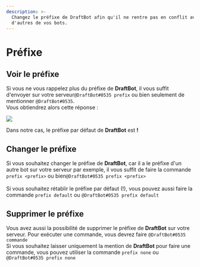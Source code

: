 ```yaml
---
description: >-
  Changez le préfixe de DraftBot afin qu'il ne rentre pas en conflit avec
  d'autres de vos bots.
---
```


# Préfixe

## Voir le préfixe

Si vous ne vous rappelez plus du préfixe de **DraftBot**, il vous suffit d'envoyer sur votre serveur`@DraftBot#0535 prefix` ou bien seulement de mentionner `@DraftBot#0535`.\
Vous obtiendrez alors cette réponse : &#x20;

![](../.gitbook/assets/image\_2022-01-08\_205352.png)

Dans notre cas, le préfixe par défaut de **DraftBot** est **!**

## Changer le préfixe

Si vous souhaitez changer le préfixe de **DraftBot**, car il a le préfixe d'un autre bot sur votre serveur par exemple, il vous suffit de faire la commande `prefix <prefix>` ou bien`@DraftBot#0535 prefix <prefix>`\
\
Si vous souhaitez rétablir le préfixe par défaut (!), vous pouvez aussi faire la commande `prefix default` ou `@DraftBot#0535 prefix default`

## Supprimer le préfixe

Vous avez aussi la possibilité de supprimer le préfixe de **DraftBot** sur votre serveur. Pour exécuter une commande, vous devrez faire `@DraftBot#0535 commande`\
Si vous souhaitez laisser uniquement la mention de **DraftBot** pour faire une commande, vous pouvez utiliser la commande `prefix none` ou `@DraftBot#0535 prefix none`

